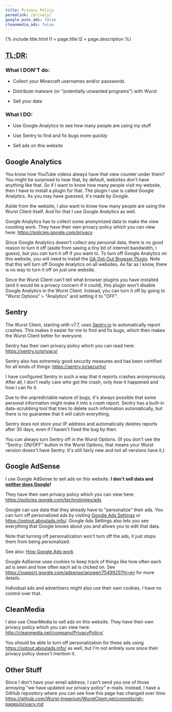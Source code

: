 ```yaml
---
title: Privacy Policy
permalink: /privacy/
google_auto_ads: false
cleanmedia_ads: false
---
```

{% include title.html l1 = page.title l2 = page.description %}

<div class="padding20 no-padding-left no-padding-right bg-grayLighter">
	<div class="container">
		<h2><abbr title="Too long; Didn't read. (basically a short summary of this page)">TL;DR:</abbr></h2>
		<h3 class="text-normal">What I DON'T do:</h3>
		<ul>
      <li><p>Collect your Minecraft usernames and/or passwords</p></li>
      <li><p>Distribute malware (or "potentially unwanted programs") with Wurst</p></li>
      <li><p>Sell your data</p></li>
		</ul>
		<h3 class="text-normal">What I DO:</h3>
		<ul>
      <li><p>Use Google Analytics to see how many people are using my stuff</p></li>
      <li><p>Use Sentry to find and fix bugs more quickly</p></li>
      <li><p>Sell ads on this website</p></li>
		</ul>
	</div>
</div>

<div class="padding20 no-padding-left no-padding-right">
  <div class="container">
		<h2 class="text-normal">Google Analytics</h2>
    <p>You know how YouTube videos always have that view counter under them? You might be surprised to hear that, by default, websites don't have anything like that. So if I want to know how many people visit my website, then I have to install a plugin for that. The plugin I use is called Google Analytics. As you may have guessed, it's made by Google.</p>
    <p>Aside from the website, I also want to know how many people are using the Wurst Client itself. And for that I use Google Analytics as well.</p>
    <p>Google Analytics has to collect some anonymized data to make the view counting work. They have their own privacy policy which you can view here: <a href="https://policies.google.com/privacy" target="_blank">https://policies.google.com/privacy</a></p>
    <p>Since Google Analytics doesn't collect any personal data, there is no good reason to turn it off (aside from saving a tiny bit of internet bandwidth, I guess), but you <i>can</i> turn it off if you want to. To turn off Google Analytics on this website, you will need to install the <a href="https://tools.google.com/dlpage/gaoptout" target="_blank">GA Opt-Out Browser Plugin</a>. Note that this will turn off Google Analytics on all websites. As far as I know, there is no way to turn it off on just one website.</p>
    <p>Since the Wurst Client can't tell what browser plugins you have installed (and it would be a privacy concern if it could), this plugin won't disable Google Analytics in the Wurst Client. Instead, you can turn it off by going to "Wurst Options" > "Analytics" and setting it to "OFF".</p>
	</div>
</div>

<div class="padding20 no-padding-left no-padding-right bg-grayLighter">
  <div class="container">
		<h2 class="text-normal">Sentry</h2>
    <p>The Wurst Client, starting with v7.7, uses <a href="https://sentry.io/welcome/">Sentry.io</a> to automatically report crashes. This makes it easier for me to find and fix bugs, which then makes the Wurst Client better for everyone.</p>
    <p>Sentry has their own privacy policy which you can read here: <a href="https://sentry.io/privacy/" target="_blank">https://sentry.io/privacy/</a></p>
    <p>Sentry also has extremely good security measures and has been certified for all kinds of things: <a href="https://sentry.io/security/" target="_blank">https://sentry.io/security/</a></p>
    <p>I have configured Sentry in such a way that it reports crashes anonymously. After all, I don't really care <i>who</i> got the crash, only <i>how</i> it happened and how I can fix it.</p>
    <p>Due to the unpredictable nature of bugs, it's always possible that some personal information might make it into a crash report. Sentry has a built-in data-scrubbing tool that tries to delete such information automatically, but there is no guarantee that it will catch everything.</p>
    <p>Sentry does not store your IP address and automatically deletes reports after 30 days, even if I haven't fixed the bug by then.</p>
    <p>You can always turn Sentry off in the Wurst Options. (If you don't see the "Sentry: ON/OFF" button in the Wurst Options, that means your Wurst version doesn't have Sentry. It's still fairly new and not all versions have it.)</p>
	</div>
</div>

<div class="padding20 no-padding-left no-padding-right">
  <div class="container">
		<h2 class="text-normal">Google AdSense</h2>
    <p>I use Google AdSense to sell ads on this website. <strong>I don't sell data and <a href="https://safety.google/privacy/ads-and-data/" target="_blank">neither does Google</a>!</strong></p>
    <p>They have their own privacy policy which you can view here: <a href="https://policies.google.com/technologies/ads" target="_blank">https://policies.google.com/technologies/ads</a></p>
    <p>Google can use data that they already have to "personalize" their ads. You can turn off personalized ads by visiting <a href="https://www.google.com/settings/ads" target="_blank">Google Ads Settings</a> or <a href="https://optout.aboutads.info/" target="_blank">https://optout.aboutads.info/</a>. Google Ads Settings also lets you see everything that Google knows about you and allows you to edit that data.</p>
    <p>Note that turning off personalization won't turn off the ads, it just stops them from being personalized.</p>
    <p>See also: <a href="https://howwemakemoney.withgoogle.com/" target="_blank">How Google Ads work</a></p>
    <p>Google AdSense uses cookies to keep track of things like how often each ad is seen and how often each ad is clicked on. See <a href="https://support.google.com/adsense/answer/7549925?hl=en" class="urlextern" target="_blank" title="https://support.google.com/adsense/answer/7549925?hl=en" rel="ugc nofollow noopener">https://support.google.com/adsense/answer/7549925?hl=en</a> for more details.</p>
    <p>Individual ads and advertisers might also use their own cookies. I have no control over that.</p>
	</div>
</div>

<div class="padding20 no-padding-left no-padding-right bg-grayLighter">
  <div class="container">
		<h2 class="text-normal">CleanMedia</h2>
    <p>I also use CleanMedia to sell ads on this website. They have their own privacy policy which you can view here: <a href="http://cleanmedia.net/company/PrivacyPolicy/" target="_blank">http://cleanmedia.net/company/PrivacyPolicy/</a></p>
    <p>You <i>should</i> be able to turn off personalization for these ads using <a href="https://optout.aboutads.info/" target="_blank">https://optout.aboutads.info/</a> as well, but I'm not entirely sure since their privacy policy doesn't mention it.</p>
	</div>
</div>

<div class="padding20 no-padding-left no-padding-right">
  <div class="container">
		<h2 class="text-normal">Other Stuff</h2>
    <p>Since I don't have your email address, I can't send you one of those annoying "we have updated our privacy policy" e-mails. Instead, I have a GitHub repository where you can see how this page has changed over time: <a href="https://github.com/Wurst-Imperium/WurstClient.net/commits/gh-pages/privacy.md" target="_blank">https://github.com/Wurst-Imperium/WurstClient.net/commits/gh-pages/privacy.md</a></p>
	</div>
</div>
